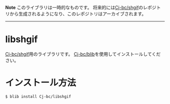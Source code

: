 **Note**
このライブラリは一時的なものです。
将来的には[Cj-bc/shgif](https://github.com/Cj-bc/shgif)のレポジトリから生成されるようになり、このレポジトリはアーカイブされます。

---

# libshgif

[Cj-bc/shgif](https://github.com/Cj-bc/shgif)用のライブラリです。
[Cj-bc/blib](https://github.com/Cj-bc/blib)を使用してインストールしてください。

# インストール方法

```bash
$ blib install Cj-bc/libshgif
```
